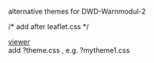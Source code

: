 alternative themes for DWD-Warnmodul-2

/* add after leaflet.css */

[viewer](https://dj0001.github.io/DWD/new/themes/css_viewer.html?mytheme1.css)    
add ?theme.css , e.g. ?mytheme1.css

